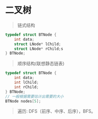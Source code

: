 # 二叉树
>链式结构
```C++
typedef struct BTNode {
    int data;
    struct LNode* lChild;
    struct LNode* rChild;s
} BTNode;
```
>顺序结构(联想静态链表)
```C++
typedef struct BTNode {
    int data;
    int lChild;
    int rChild;
} BTNode;
// 一般根据需要估计出需要的大小
BTNode nodes[5];
```

>遍历: DFS（前序、中序、后序），BFS。
